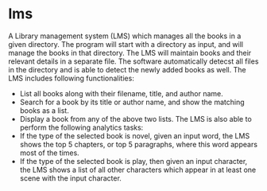 # lms
A Library management system (LMS) which manages all the books in a given
directory. The program will start with a directory as input, and will manage the books in that
directory. The LMS will maintain books and their relevant details in a separate file.
The software automatically detecst all files in the directory and is able to detect the newly added
books as well.
The LMS includes following functionalities:
- List all books along with their filename, title, and author name.
- Search for a book by its title or author name, and show the matching books as a list.
- Display a book from any of the above two lists.
The LMS is also able to perform the following analytics tasks:
- If the type of the selected book is novel, given an input word, the LMS
shows the top 5 chapters, or top 5 paragraphs, where this word appears most of the times.
- If the type of the selected book is play, then given an input character, the LMS
shows a list of all other characters which appear in at least one scene with the input
character.

